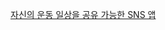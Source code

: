 [자신의 운동 일상을 공유 가능한 SNS 앱](https://spectacled-daughter-4a3.notion.site/9a869de53182431fba7f32557a4832a5?pvs=4) 
